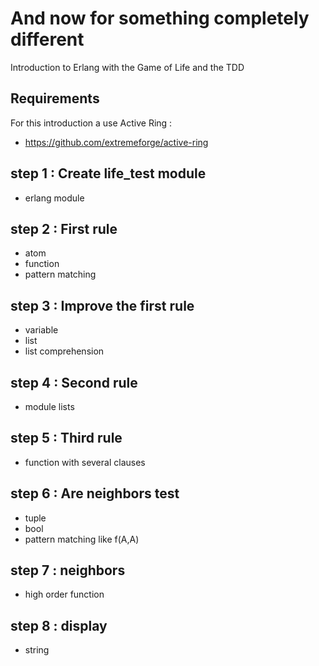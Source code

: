 And now for something completely different
==========================================

Introduction to Erlang with the Game of Life and the TDD

Requirements
------------

For this introduction a use Active Ring : 
* https://github.com/extremeforge/active-ring

step 1 : Create life_test module
--------------------------------
* erlang module

step 2 : First rule
-------------------
* atom
* function
* pattern matching

step 3 : Improve the first rule
-------------------------------
* variable
* list 
* list comprehension

step 4 : Second rule
--------------------
* module lists

step 5 : Third rule 
-------------------
* function with several clauses

step 6 : Are neighbors test
---------------------------
* tuple
* bool 
* pattern matching like f(A,A) 

step 7 : neighbors
------------------
* high order function

step 8 : display
----------------
* string
